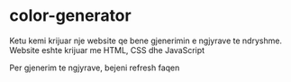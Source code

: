 # color-generator

Ketu kemi krijuar nje website qe bene gjenerimin e ngjyrave te ndryshme.
Website eshte krijuar me HTML, CSS dhe JavaScript

Per gjenerim te ngjyrave, bejeni refresh faqen
